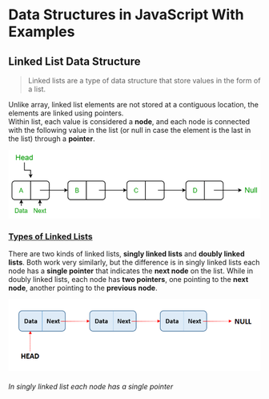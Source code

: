 # Data Structures in JavaScript With Examples

## Linked List Data Structure

> Linked lists are a type of data structure that store values in the form of a list.<br />

Unlike array, linked list elements are not stored at a contiguous location, the elements are linked using pointers.<br />
Within list, each value is considered a **node**, and each node is connected with the following value in the list (or null in case the element is the last in the list) through a **pointer**.<br />

![linked list](/images/LLdrawio.png)

### [Types of Linked Lists](https://github.com/ImTomQ/data-structures-in-javascript)

There are two kinds of linked lists, **singly linked lists** and **doubly linked lists**. Both work very similarly, but the difference is in singly linked lists each node has a **single pointer** that indicates the **next node** on the list. While in doubly linked lists, each node has **two pointers**, one pointing to the **next node**, another pointing to the **previous node**.

![single linked list](/images/single-linked-list.png)

###### In singly linked list each node has a single pointer
